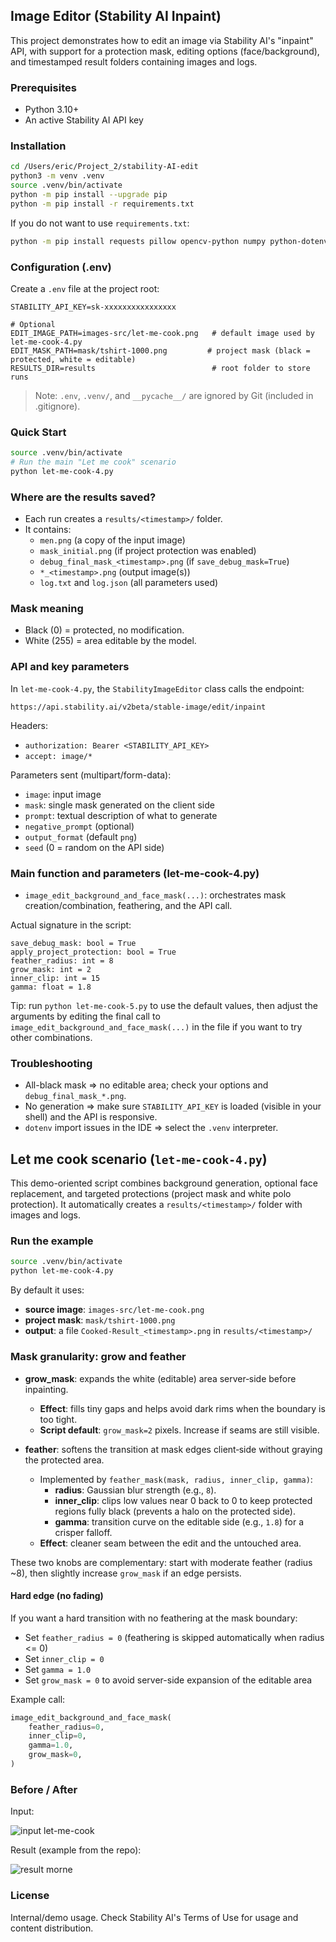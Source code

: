 ## Image Editor (Stability AI Inpaint)

This project demonstrates how to edit an image via Stability AI's "inpaint" API, with support for a protection mask, editing options (face/background), and timestamped result folders containing images and logs.

### Prerequisites
- Python 3.10+
- An active Stability AI API key

### Installation
```bash
cd /Users/eric/Project_2/stability-AI-edit
python3 -m venv .venv
source .venv/bin/activate
python -m pip install --upgrade pip
python -m pip install -r requirements.txt
```

If you do not want to use `requirements.txt`:
```bash
python -m pip install requests pillow opencv-python numpy python-dotenv
```

### Configuration (.env)
Create a `.env` file at the project root:
```
STABILITY_API_KEY=sk-xxxxxxxxxxxxxxxx

# Optional
EDIT_IMAGE_PATH=images-src/let-me-cook.png   # default image used by let-me-cook-4.py
EDIT_MASK_PATH=mask/tshirt-1000.png         # project mask (black = protected, white = editable)
RESULTS_DIR=results                          # root folder to store runs
```

> Note: `.env`, `.venv/`, and `__pycache__/` are ignored by Git (included in .gitignore).

### Quick Start
```bash
source .venv/bin/activate
# Run the main "Let me cook" scenario
python let-me-cook-4.py
```

### Where are the results saved?
- Each run creates a `results/<timestamp>/` folder.
- It contains:
  - `men.png` (a copy of the input image)
  - `mask_initial.png` (if project protection was enabled)
  - `debug_final_mask_<timestamp>.png` (if `save_debug_mask=True`)
  - `*_<timestamp>.png` (output image(s))
  - `log.txt` and `log.json` (all parameters used)

### Mask meaning
- Black (0) = protected, no modification.
- White (255) = area editable by the model.

### API and key parameters
In `let-me-cook-4.py`, the `StabilityImageEditor` class calls the endpoint:
```
https://api.stability.ai/v2beta/stable-image/edit/inpaint
```
Headers:
- `authorization: Bearer <STABILITY_API_KEY>`
- `accept: image/*`

Parameters sent (multipart/form-data):
- `image`: input image
- `mask`: single mask generated on the client side
- `prompt`: textual description of what to generate
- `negative_prompt` (optional)
- `output_format` (default `png`)
- `seed` (0 = random on the API side)

### Main function and parameters (let-me-cook-4.py)
- `image_edit_background_and_face_mask(...)`: orchestrates mask creation/combination, feathering, and the API call.

Actual signature in the script:
```
save_debug_mask: bool = True
apply_project_protection: bool = True
feather_radius: int = 8
grow_mask: int = 2
inner_clip: int = 15
gamma: float = 1.8
```

Tip: run `python let-me-cook-5.py` to use the default values, then adjust the arguments by editing the final call to `image_edit_background_and_face_mask(...)` in the file if you want to try other combinations.

### Troubleshooting
- All-black mask => no editable area; check your options and `debug_final_mask_*.png`.
- No generation => make sure `STABILITY_API_KEY` is loaded (visible in your shell) and the API is responsive.
- `dotenv` import issues in the IDE => select the `.venv` interpreter.

## Let me cook scenario (`let-me-cook-4.py`)

This demo-oriented script combines background generation, optional face replacement, and targeted protections (project mask and white polo protection). It automatically creates a `results/<timestamp>/` folder with images and logs.

### Run the example
```bash
source .venv/bin/activate
python let-me-cook-4.py
```

By default it uses:
- **source image**: `images-src/let-me-cook.png`
- **project mask**: `mask/tshirt-1000.png`
- **output**: a file `Cooked-Result_<timestamp>.png` in `results/<timestamp>/`

### Mask granularity: grow and feather

- **grow_mask**: expands the white (editable) area server‑side before inpainting.
  - **Effect**: fills tiny gaps and helps avoid dark rims when the boundary is too tight.
  - **Script default**: `grow_mask=2` pixels. Increase if seams are still visible.

- **feather**: softens the transition at mask edges client‑side without graying the protected area.
  - Implemented by `feather_mask(mask, radius, inner_clip, gamma)`:
    - **radius**: Gaussian blur strength (e.g., `8`).
    - **inner_clip**: clips low values near 0 back to 0 to keep protected regions fully black (prevents a halo on the protected side).
    - **gamma**: transition curve on the editable side (e.g., `1.8`) for a crisper falloff.
  - **Effect**: cleaner seam between the edit and the untouched area.

These two knobs are complementary: start with moderate feather (radius ~8), then slightly increase `grow_mask` if an edge persists.

#### Hard edge (no fading)

If you want a hard transition with no feathering at the mask boundary:
- Set `feather_radius = 0` (feathering is skipped automatically when radius <= 0)
- Set `inner_clip = 0`
- Set `gamma = 1.0`
- Set `grow_mask = 0` to avoid server-side expansion of the editable area

Example call:
```python
image_edit_background_and_face_mask(
    feather_radius=0,
    inner_clip=0,
    gamma=1.0,
    grow_mask=0,
)
```

### Before / After

Input:

![input let-me-cook](images-src/let-me-cook.png)

Result (example from the repo):

![result morne](results/Let%20me%20Cook%203/Cooked-Result_20250818_194123.png)

### License
Internal/demo usage. Check Stability AI's Terms of Use for usage and content distribution.


